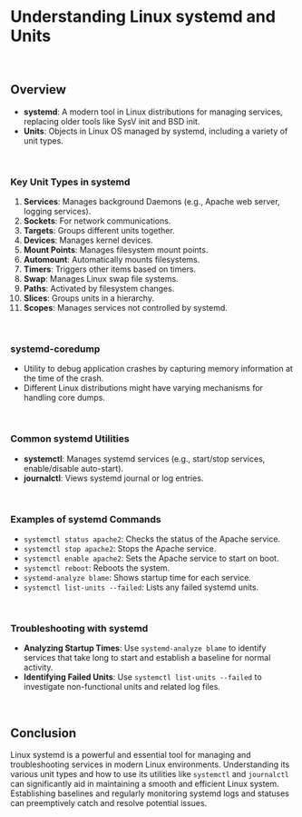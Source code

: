 # Understanding Linux systemd and Units

<br>

## Overview

- **systemd**: A modern tool in Linux distributions for managing services, replacing older tools like SysV init and BSD init.
- **Units**: Objects in Linux OS managed by systemd, including a variety of unit types.

<br>

### Key Unit Types in systemd

1. **Services**: Manages background Daemons (e.g., Apache web server, logging services).
2. **Sockets**: For network communications.
3. **Targets**: Groups different units together.
4. **Devices**: Manages kernel devices.
5. **Mount Points**: Manages filesystem mount points.
6. **Automount**: Automatically mounts filesystems.
7. **Timers**: Triggers other items based on timers.
8. **Swap**: Manages Linux swap file systems.
9. **Paths**: Activated by filesystem changes.
10. **Slices**: Groups units in a hierarchy.
11. **Scopes**: Manages services not controlled by systemd.

<br>

### systemd-coredump

- Utility to debug application crashes by capturing memory information at the time of the crash.
- Different Linux distributions might have varying mechanisms for handling core dumps.

<br>

### Common systemd Utilities

- **systemctl**: Manages systemd services (e.g., start/stop services, enable/disable auto-start).
- **journalctl**: Views systemd journal or log entries.

<br>

### Examples of systemd Commands

- `systemctl status apache2`: Checks the status of the Apache service.
- `systemctl stop apache2`: Stops the Apache service.
- `systemctl enable apache2`: Sets the Apache service to start on boot.
- `systemctl reboot`: Reboots the system.
- `systemd-analyze blame`: Shows startup time for each service.
- `systemctl list-units --failed`: Lists any failed systemd units.

<br>

### Troubleshooting with systemd

- **Analyzing Startup Times**: Use `systemd-analyze blame` to identify services that take long to start and establish a baseline for normal activity.
- **Identifying Failed Units**: Use `systemctl list-units --failed` to investigate non-functional units and related log files.

<br>

## Conclusion

Linux systemd is a powerful and essential tool for managing and troubleshooting services in modern Linux environments. Understanding its various unit types and how to use its utilities like `systemctl` and `journalctl` can significantly aid in maintaining a smooth and efficient Linux system. Establishing baselines and regularly monitoring systemd logs and statuses can preemptively catch and resolve potential issues.

